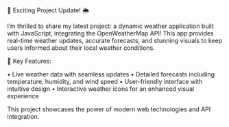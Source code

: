 🚀 Exciting Project Update! 🌦️

I’m thrilled to share my latest project: a dynamic weather application built with JavaScript, integrating the OpenWeatherMap API! This app provides real-time weather updates, accurate forecasts, and stunning visuals to keep users informed about their local weather conditions.

🌟 Key Features:

 • Live weather data with seamless updates
 • Detailed forecasts including temperature, humidity, and wind speed
 • User-friendly interface with intuitive design
 • Interactive weather icons for an enhanced visual experience

This project showcases the power of modern web technologies and API integration.
